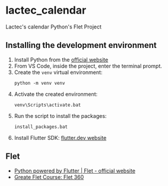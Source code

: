# lactec_calendar
Lactec's calendar Python's Flet Project

## Installing the development environment

1. Install Python from the [official website](https://www.python.org/)
2. From VS Code, inside the project, enter the terminal prompt.
3. Create the `venv` virtual environment:
    ```
    python -m venv venv
    ```
4. Activate the created environment:
    ```
    venv\Scripts\activate.bat
    ```
5. Run the script to install the packages:
    ```
    install_packages.bat
    ```
5. Install Flutter SDK: [flutter.dev website](https://docs.flutter.dev/get-started/install)

## Flet
* [Python powered by Flutter | Flet - official website](https://flet.dev/)
* [Greate Flet Course: Flet 360](https://programadoraventureiro.com/flet/)

